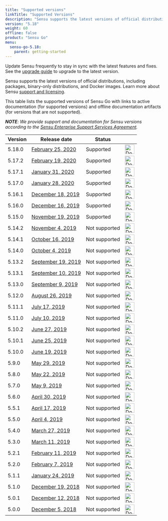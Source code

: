 ```yaml
---
title: "Supported versions"
linkTitle: "Supported Versions"
description: "Sensu supports the latest versions of official distributions, including packages, binary-only distributions, and Docker images. Read this article to learn about supported versions of Sensu."
version: "5.18"
weight: 60
offline: false
product: "Sensu Go"
menu:
  sensu-go-5.18:
    parent: getting-started
---
```


Update Sensu frequently to stay in sync with the latest features and fixes.
See the [upgrade guide][1] to upgrade to the latest version.

Sensu supports the latest versions of official distributions, including packages, binary-only distributions, and Docker images.
Learn more about Sensu [support and licensing][2].

This table lists the supported versions of Sensu Go with links to active documentation (for supported versions) and offline documentation artifacts (for versions that are not supported).

_**NOTE**: We provide support and documentation for Sensu versions according to the [Sensu Enterprise Support Services Agreement][3]._

| Version | Release date     | Status    |     |
| ------- |   -------------- | --------- | --- |
5.18.0 | [February 25, 2020][36] | Supported | <a href="https://sensu-docs.s3.amazonaws.com/pdfs/sensu-go-5-18_sensu-docs.pdf"><img src="/images/download-icon.png" width="30" height="30" title="Download Offline Docs" alt="Download Offline Docs"></a>
5.17.2 | [February 19, 2020][35] | Supported | <a href="https://sensu-docs.s3.amazonaws.com/pdfs/sensu-go-5-17_sensu-docs.pdf"><img src="/images/download-icon.png" width="30" height="30" title="Download Offline Docs" alt="Download Offline Docs"></a>
5.17.1 | [January 31, 2020][34] | Supported | <a href="https://sensu-docs.s3.amazonaws.com/pdfs/sensu-go-5-17_sensu-docs.pdf"><img src="/images/download-icon.png" width="30" height="30" title="Download Offline Docs" alt="Download Offline Docs"></a>
5.17.0 | [January 28, 2020][33] | Supported | <a href="https://sensu-docs.s3.amazonaws.com/pdfs/sensu-go-5-17_sensu-docs.pdf"><img src="/images/download-icon.png" width="30" height="30" title="Download Offline Docs" alt="Download Offline Docs"></a>
5.16.1 | [December 18, 2019][32] | Supported | <a href="https://sensu-docs.s3.amazonaws.com/pdfs/sensu-go-5-16_sensu-docs.pdf"><img src="/images/download-icon.png" width="30" height="30" title="Download Offline Docs" alt="Download Offline Docs"></a>
5.16.0 | [December 16, 2019][31] | Supported | <a href="https://sensu-docs.s3.amazonaws.com/pdfs/sensu-go-5-16_sensu-docs.pdf"><img src="/images/download-icon.png" width="30" height="30" title="Download Offline Docs" alt="Download Offline Docs"></a>
5.15.0 | [November 19, 2019][30] | Supported | <a href="https://sensu-docs.s3.amazonaws.com/pdfs/sensu-go-5-15_sensu-docs.pdf"><img src="/images/download-icon.png" width="30" height="30" title="Download Offline Docs" alt="Download Offline Docs"></a>
5.14.2 | [November 4, 2019][29]  | Not supported | <a href="https://sensu-docs.s3.amazonaws.com/pdfs/sensu-go-5-14_sensu-docs.pdf"><img src="/images/download-icon.png" width="30" height="30" title="Download Offline Docs" alt="Download Offline Docs"></a>
5.14.1 | [October 16, 2019][28]  | Not supported | <a href="https://sensu-docs.s3.amazonaws.com/pdfs/sensu-go-5-14_sensu-docs.pdf"><img src="/images/download-icon.png" width="30" height="30" title="Download Offline Docs" alt="Download Offline Docs"></a>
5.14.0 | [October 4, 2019][27]   | Not supported | <a href="https://sensu-docs.s3.amazonaws.com/pdfs/sensu-go-5-14_sensu-docs.pdf"><img src="/images/download-icon.png" width="30" height="30" title="Download Offline Docs" alt="Download Offline Docs"></a>
5.13.2 | [September 19, 2019][26] | Not supported | <a href="https://sensu-docs.s3.amazonaws.com/pdfs/sensu-go-5-13_sensu-docs.pdf"><img src="/images/download-icon.png" width="30" height="30" title="Download Offline Docs" alt="Download Offline Docs"></a>
5.13.1 | [September 10, 2019][25] | Not supported | <a href="https://sensu-docs.s3.amazonaws.com/pdfs/sensu-go-5-13_sensu-docs.pdf"><img src="/images/download-icon.png" width="30" height="30" title="Download Offline Docs" alt="Download Offline Docs"></a>
5.13.0 | [September 9, 2019][24] | Not supported | <a href="https://sensu-docs.s3.amazonaws.com/pdfs/sensu-go-5-13_sensu-docs.pdf"><img src="/images/download-icon.png" width="30" height="30" title="Download Offline Docs" alt="Download Offline Docs"></a>
5.12.0 | [August 26, 2019][23]  | Not supported | <a href="https://sensu-docs.s3.amazonaws.com/pdfs/sensu-go-5-12_sensu-docs.pdf"><img src="/images/download-icon.png" width="30" height="30" title="Download Offline Docs" alt="Download Offline Docs"></a>
5.11.1 | [July 17, 2019][22]    | Not supported | <a href="https://sensu-docs.s3.amazonaws.com/pdfs/sensu-go-5-11_sensu-docs.pdf"><img src="/images/download-icon.png" width="30" height="30" title="Download Offline Docs" alt="Download Offline Docs"></a>
5.11.0 | [July 10, 2019][21]     | Not supported | <a href="https://sensu-docs.s3.amazonaws.com/pdfs/sensu-go-5-11_sensu-docs.pdf"><img src="/images/download-icon.png" width="30" height="30" title="Download Offline Docs" alt="Download Offline Docs"></a>
5.10.2 | [June 27, 2019][20]     | Not supported | <a href="https://sensu-docs.s3.amazonaws.com/pdfs/sensu-go-5-10_sensu-docs.pdf"><img src="/images/download-icon.png" width="30" height="30" title="Download Offline Docs" alt="Download Offline Docs"></a>
5.10.1 | [June 25, 2019][19]     | Not supported | <a href="https://sensu-docs.s3.amazonaws.com/pdfs/sensu-go-5-10_sensu-docs.pdf"><img src="/images/download-icon.png" width="30" height="30" title="Download Offline Docs" alt="Download Offline Docs"></a>
5.10.0 | [June 19, 2019][18]      | Not supported | <a href="https://sensu-docs.s3.amazonaws.com/pdfs/sensu-go-5-10_sensu-docs.pdf"><img src="/images/download-icon.png" width="30" height="30" title="Download Offline Docs" alt="Download Offline Docs"></a>
5.9.0 | [May 29, 2019][17]        | Not supported | <a href="https://sensu-docs.s3.amazonaws.com/pdfs/sensu-go-5-9_sensu-docs.pdf"><img src="/images/download-icon.png" width="30" height="30" title="Download Offline Docs" alt="Download Offline Docs"></a>
5.8.0 | [May 22, 2019][16]        | Not supported | <a href="https://sensu-docs.s3.amazonaws.com/pdfs/sensu-go-5-8_sensu-docs.pdf"><img src="/images/download-icon.png" width="30" height="30" title="Download Offline Docs" alt="Download Offline Docs"></a>
5.7.0 | [May 9, 2019][15]         | Not supported | <a href="https://sensu-docs.s3.amazonaws.com/pdfs/sensu-go-5-7_sensu-docs.pdf"><img src="/images/download-icon.png" width="30" height="30" title="Download Offline Docs" alt="Download Offline Docs"></a>
5.6.0 | [April 30, 2019][14]      | Not supported | <a href="https://sensu-docs.s3.amazonaws.com/pdfs/sensu-go-5-6_sensu-docs.pdf"><img src="/images/download-icon.png" width="30" height="30" title="Download Offline Docs" alt="Download Offline Docs"></a>
5.5.1 | [April 17, 2019][13]      | Not supported | <a href="https://sensu-docs.s3.amazonaws.com/pdfs/sensu-go-5-5_sensu-docs.pdf"><img src="/images/download-icon.png" width="30" height="30" title="Download Offline Docs" alt="Download Offline Docs"></a>
5.5.0 | [April 4, 2019][12]       | Not supported | <a href="https://sensu-docs.s3.amazonaws.com/pdfs/sensu-go-5-5_sensu-docs.pdf"><img src="/images/download-icon.png" width="30" height="30" title="Download Offline Docs" alt="Download Offline Docs"></a>
5.4.0 | [March 27, 2019][11]      | Not supported | <a href="https://sensu-docs.s3.amazonaws.com/pdfs/sensu-go-5-4_sensu-docs.pdf"><img src="/images/download-icon.png" width="30" height="30" title="Download Offline Docs" alt="Download Offline Docs"></a>
5.3.0 | [March 11, 2019][10]      | Not supported | <a href="https://sensu-docs.s3.amazonaws.com/pdfs/sensu-go-5-3_sensu-docs.pdf"><img src="/images/download-icon.png" width="30" height="30" title="Download Offline Docs" alt="Download Offline Docs"></a>
5.2.1 | [February 11, 2019][9]    | Not supported | <a href="https://sensu-docs.s3.amazonaws.com/pdfs/sensu-go-5-2_sensu-docs.pdf"><img src="/images/download-icon.png" width="30" height="30" title="Download Offline Docs" alt="Download Offline Docs"></a>
5.2.0 | [February 7, 2019][8]    | Not supported | <a href="https://sensu-docs.s3.amazonaws.com/pdfs/sensu-go-5-2_sensu-docs.pdf"><img src="/images/download-icon.png" width="30" height="30" title="Download Offline Docs" alt="Download Offline Docs"></a>
5.1.1 | [January 24, 2019][7]     | Not supported | <a href="https://sensu-docs.s3.amazonaws.com/pdfs/sensu-go-5-1_sensu-docs.pdf"><img src="/images/download-icon.png" width="30" height="30" title="Download Offline Docs" alt="Download Offline Docs"></a>
5.1.0 | [December 19, 2018][6]    | Not supported | <a href="https://sensu-docs.s3.amazonaws.com/pdfs/sensu-go-5-1_sensu-docs.pdf"><img src="/images/download-icon.png" width="30" height="30" title="Download Offline Docs" alt="Download Offline Docs"></a>
5.0.1 | [December 12, 2018][5]    | Not supported | <a href="https://sensu-docs.s3.amazonaws.com/pdfs/sensu-go-5-0_sensu-docs.pdf"><img src="/images/download-icon.png" width="30" height="30" title="Download Offline Docs" alt="Download Offline Docs"></a>
5.0.0 | [December 5, 2018][4]     | Not supported | <a href="https://sensu-docs.s3.amazonaws.com/pdfs/sensu-go-5-0_sensu-docs.pdf"><img src="/images/download-icon.png" width="30" height="30" title="Download Offline Docs" alt="Download Offline Docs"></a>

[1]: /sensu-go/latest/installation/upgrade/
[2]: ../enterprise/
[3]: https://sensu.io/sensu-support-services#4.-software-releases.
[4]: /sensu-go/latest/release-notes/#5-0-0-release-notes
[5]: /sensu-go/latest/release-notes/#5-0-1-release-notes
[6]: /sensu-go/latest/release-notes/#5-1-0-release-notes
[7]: /sensu-go/latest/release-notes/#5-1-1-release-notes
[8]: /sensu-go/latest/release-notes/#5-2-0-release-notes
[9]: /sensu-go/latest/release-notes/#5-2-1-release-notes
[10]: /sensu-go/latest/release-notes/#5-3-0-release-notes
[11]: /sensu-go/latest/release-notes/#5-4-0-release-notes
[12]: /sensu-go/latest/release-notes/#5-5-0-release-notes
[13]: /sensu-go/latest/release-notes/#5-5-1-release-notes
[14]: /sensu-go/latest/release-notes/#5-6-0-release-notes
[15]: /sensu-go/latest/release-notes/#5-7-0-release-notes
[16]: /sensu-go/latest/release-notes/#5-8-0-release-notes
[17]: /sensu-go/latest/release-notes/#5-9-0-release-notes
[18]: /sensu-go/latest/release-notes/#5-10-0-release-notes
[19]: /sensu-go/latest/release-notes/#5-10-1-release-notes
[20]: /sensu-go/latest/release-notes/#5-10-2-release-notes
[21]: /sensu-go/latest/release-notes/#5-11-0-release-notes
[22]: /sensu-go/latest/release-notes/#5-11-1-release-notes
[23]: /sensu-go/latest/release-notes/#5-12-0-release-notes
[24]: /sensu-go/latest/release-notes/#5-13-0-release-notes
[25]: /sensu-go/latest/release-notes/#5-13-1-release-notes
[26]: /sensu-go/latest/release-notes/#5-13-2-release-notes
[27]: /sensu-go/latest/release-notes/#5-14-0-release-notes
[28]: /sensu-go/latest/release-notes/#5-14-1-release-notes
[29]: /sensu-go/latest/release-notes/#5-14-2-release-notes
[30]: /sensu-go/latest/release-notes/#5-15-0-release-notes
[31]: /sensu-go/latest/release-notes/#5-16-0-release-notes
[32]: /sensu-go/latest/release-notes/#5-16-1-release-notes
[33]: /sensu-go/latest/release-notes/#5-17-0-release-notes
[34]: /sensu-go/latest/release-notes/#5-17-1-release-notes
[35]: /sensu-go/latest/release-notes/#5-17-2-release-notes
[36]: /sensu-go/latest/release-notes/#5-18-0-release-notes
